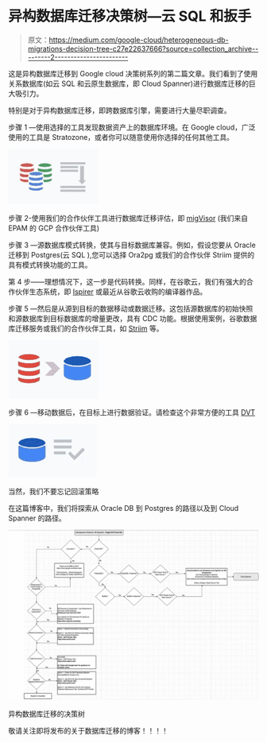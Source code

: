 # 异构数据库迁移决策树—云 SQL 和扳手

> 原文：<https://medium.com/google-cloud/heterogeneous-db-migrations-decision-tree-c27e22637666?source=collection_archive---------2----------------------->

这是异构数据库迁移到 Google cloud 决策树系列的第二篇文章。我们看到了使用关系数据库(如云 SQL 和云原生数据库，即 Cloud Spanner)进行数据库迁移的巨大吸引力。

特别是对于异构数据库迁移，即跨数据库引擎，需要进行大量尽职调查。

步骤 1 —使用选择的工具发现数据资产上的数据库环境。在 Google cloud，广泛使用的工具是 Stratozone，或者你可以随意使用你选择的任何其他工具。

![](img/d0047a8c289bffa7199c4f543db58ab6.png)

步骤 2-使用我们的合作伙伴工具进行数据库迁移评估，即 [migVisor](https://doc.migvisor.com/mdoc/) (我们来自 EPAM 的 GCP 合作伙伴工具)

步骤 3 —源数据库模式转换，使其与目标数据库兼容。例如，假设您要从 Oracle 迁移到 Postgres(云 SQL ),您可以选择 Ora2pg 或我们的合作伙伴 Striim 提供的具有模式转换功能的工具。

第 4 步——理想情况下，这一步是代码转换。同样，在谷歌云，我们有强大的合作伙伴生态系统，即 [Ispirer](https://www.ispirer.com/) 或最近从谷歌云收购的编译器作品。

步骤 5 —然后是从源到目标的数据移动或数据迁移。这包括源数据库的初始快照和源数据库到目标数据库的增量更改，具有 CDC 功能。根据使用案例，谷歌数据库迁移服务或我们的合作伙伴工具，如 [Striim](https://www.striim.com/) 等。

![](img/510a68c192cf89fc39d2580cff2d64f4.png)

步骤 6 —移动数据后，在目标上进行数据验证。请检查这个非常方便的工具 [DVT](https://github.com/GoogleCloudPlatform/professional-services-data-validator)

![](img/84744670e231f4c0eb9c39e470b6fcf5.png)

当然，我们不要忘记回滚策略

在这篇博客中，我们将探索从 Oracle DB 到 Postgres 的路径以及到 Cloud Spanner 的路径。

![](img/d24297fa60ed86dcde3e39599120e24e.png)

异构数据库迁移的决策树

敬请关注即将发布的关于数据库迁移的博客！！！！
